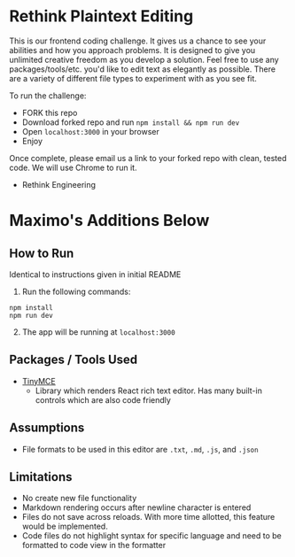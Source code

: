 # Rethink Plaintext Editing

This is our frontend coding challenge. It gives us a chance to see your abilities and how you approach problems. It is designed to give you unlimited creative freedom as you develop a solution. Feel free to use any packages/tools/etc. you'd like to edit text as elegantly as possible. There are a variety of different file types to experiment with as you see fit.

To run the challenge:

- FORK this repo
- Download forked repo and run `npm install && npm run dev`
- Open `localhost:3000` in your browser
- Enjoy

Once complete, please email us a link to your forked repo with clean, tested code. We will use Chrome to run it.

- Rethink Engineering

# Maximo's Additions Below

## How to Run

Identical to instructions given in initial README

1. Run the following commands:

```
npm install
npm run dev
```

2. The app will be running at `localhost:3000`

## Packages / Tools Used

- [TinyMCE](https://www.tiny.cloud/)
  - Library which renders React rich text editor. Has many built-in controls which are also code friendly

## Assumptions

- File formats to be used in this editor are `.txt`, `.md`, `.js`, and `.json`

## Limitations

- No create new file functionality
- Markdown rendering occurs after newline character is entered
- Files do not save across reloads. With more time allotted, this feature would be implemented.
- Code files do not highlight syntax for specific language and need to be formatted to code view in the formatter
